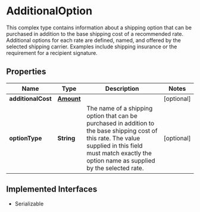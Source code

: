 

# AdditionalOption

This complex type contains information about a shipping option that can be purchased in addition to the base shipping cost of a recommended rate. Additional options for each rate are defined, named, and offered by the selected shipping carrier. Examples include shipping insurance or the requirement for a recipient signature.
## Properties

Name | Type | Description | Notes
------------ | ------------- | ------------- | -------------
**additionalCost** | [**Amount**](Amount.md) |  |  [optional]
**optionType** | **String** | The name of a shipping option that can be purchased in addition to the base shipping cost of this rate. The value supplied in this field must match exactly the option name as supplied by the selected rate. |  [optional]


## Implemented Interfaces

* Serializable


